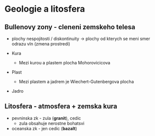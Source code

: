 # Geologie a litosfera

## Bullenovy zony - cleneni zemskeho telesa

- plochy nespojitosti / diskontinuity -> plochy od kterych se meni smer odrazu vln (zmena prostredi)

- Kura
  - Mezi kurou a plastem plocha Mohorovicicova
- Plast
  - Mezi plastem a jadrem je Wiechert-Gutenbergova plocha
- Jadro

## Litosfera - atmosfera + zemska kura

- pevninska zk - zula (**granit**), cedic
  - zula obsahuje nerostne bohatsvi 
- oceanska zk - jen cedic (**bazalt**)
